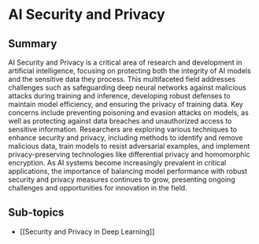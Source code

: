 # AI Security and Privacy

## Summary
AI Security and Privacy is a critical area of research and development in artificial intelligence, focusing on protecting both the integrity of AI models and the sensitive data they process. This multifaceted field addresses challenges such as safeguarding deep neural networks against malicious attacks during training and inference, developing robust defenses to maintain model efficiency, and ensuring the privacy of training data. Key concerns include preventing poisoning and evasion attacks on models, as well as protecting against data breaches and unauthorized access to sensitive information. Researchers are exploring various techniques to enhance security and privacy, including methods to identify and remove malicious data, train models to resist adversarial examples, and implement privacy-preserving technologies like differential privacy and homomorphic encryption. As AI systems become increasingly prevalent in critical applications, the importance of balancing model performance with robust security and privacy measures continues to grow, presenting ongoing challenges and opportunities for innovation in the field.
## Sub-topics

- [[Security and Privacy in Deep Learning]]
